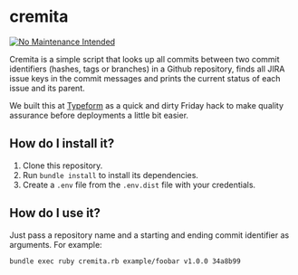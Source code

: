 cremita
====

[![No Maintenance Intended](http://unmaintained.tech/badge.svg)](http://unmaintained.tech/)

Cremita is a simple script that looks up all commits between two commit
identifiers (hashes, tags or branches) in a Github repository, finds all JIRA
issue keys in the commit messages and prints the current status of each issue
and its parent.

We built this at [Typeform](https://github.com/typeform) as a quick and dirty
Friday hack to make quality assurance before deployments a little bit easier.

How do I install it?
----

1. Clone this repository.
2. Run `bundle install` to install its dependencies.
3. Create a `.env` file from the `.env.dist` file with your credentials.

How do I use it?
----

Just pass a repository name and a starting and ending commit identifier as
arguments. For example:

```
bundle exec ruby cremita.rb example/foobar v1.0.0 34a8b99
```
